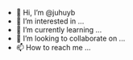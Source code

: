 - 👋 Hi, I’m @juhuyb
- 👀 I’m interested in ...
- 🌱 I’m currently learning ...
- 💞️ I’m looking to collaborate on ...
- 📫 How to reach me ...

<!---
juhuyb/juhuyb is a ✨ special ✨ repository because its `README.md` (this file) appears on your GitHub profile.
You can click the Preview link to take a look at your changes.
--->
